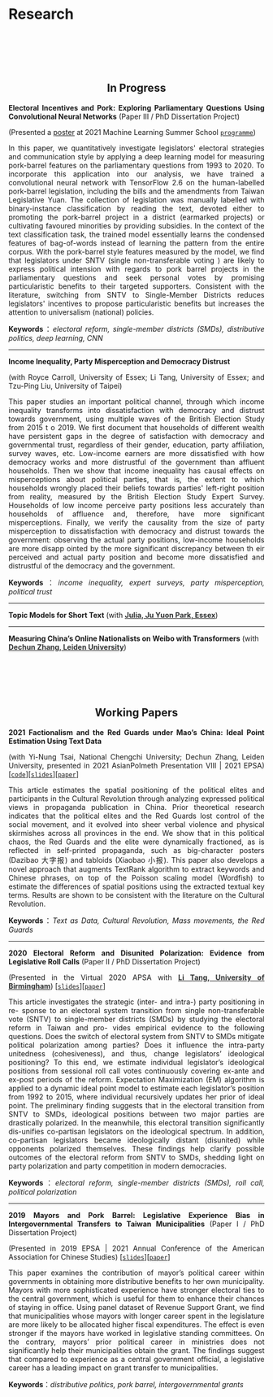 # Research


<br/><br/><br/><br/>


<div style="text-align: center">


## In Progress
</div>

<div style="text-align: justify">

**Electoral Incentives and Pork: Exploring Parliamentary Questions Using Convolutional Neural Networks** (Paper III / PhD Dissertation Project)

(Presented a [poster](https://github.com/davidycliao/elp) at 2021 Machine Learning Summer School [`programme`](https://aintu.org/mlss2021/landing-page/))

In this paper, we quantitatively investigate legislators' electoral strategies and communication style by applying a deep learning model for measuring pork-barrel features on the parliamentary questions from 1993 to 2020.  To incorporate this application into our analysis, we have trained a convolutional neural network with TensorFlow 2.6 on the human-labelled pork-barrel legislation, including the bills and the amendments from Taiwan Legislative Yuan. The collection of legislation was manually labelled with binary-instance classification by reading the text, devoted either to promoting the pork-barrel project in a district (earmarked projects) or cultivating favoured minorities by providing subsidies. In the context of the text classification task, the trained model essentially learns the condensed features of bag-of-words instead of learning the pattern from the entire corpus. With the pork-barrel style features measured by the model, we find that legislators under SNTV (single non-transferable voting ) are likely to express political intension with regards to pork barrel projects in the parliamentary questions and seek personal votes by promising particularistic benefits to their targeted supporters. Consistent with the literature, switching from SNTV to Single-Member Districts reduces legislators' incentives to propose particularistic benefits but increases the attention to universalism (national) policies.

**Keywords**：*electoral reform, single-member districts (SMDs), distributive politics, deep learning, CNN*


</div>


----

<div style="text-align: justify">

**Income Inequality, Party Misperception and Democracy Distrust** 

(with Royce Carroll, University of Essex; Li Tang, University of Essex; and  Tzu-Ping Liu, University of Taipei)

This paper studies an important political channel, through which income inequality transforms into dissatisfaction with democracy and distrust towards government, using multiple waves of the British Election Study from 2015 t o 2019. We first document that households of different wealth have persistent gaps in the degree of satisfaction with democracy and governmental trust, regardless of their gender, education, party affiliation, survey waves, etc. Low-income earners are more dissatisfied with how democracy works and more distrustful of the government than affluent households. Then we show that income inequality has causal effects on misperceptions about political parties, that is, the extent to which households wrongly placed their beliefs towards parties' left-right position from reality, measured by the British Election Study Expert Survey. Households of low income perceive party positions less accurately than households of affluence and, therefore, have more significant misperceptions. Finally, we verify the causality from the size of party misperception to dissatisfaction with democracy and distrust towards the government: observing the actual party positions, low-income households are more disapp ointed by the more significant discrepancy between th eir perceived and actual party position and become more dissatisfied and distrustful of the democracy and the government.

**Keywords**：*income inequality, expert surveys, party misperception, political trust*

</div>

---

<div style="text-align: justify">

**Topic Models for Short Text** (with [<span style="color:#323434"> **Julia, Ju Yuon Park, Essex**</span>](http://www.juyeonpark.com/research.html))

</div>

---

**Measuring China’s Online Nationalists on Weibo with Transformers** (with [<span style="color:#323434"> **Dechun Zhang, Leiden University**</span>](https://www.universiteitleiden.nl/en/staffmembers/dechun-zhang#tab-1))




<br/><br/>

<br/>

<div style="text-align: center">

## Working Papers

</div>


<div style="text-align: justify">

**2021 Factionalism and the Red Guards under Mao’s China: Ideal Point Estimation Using Text Data** 

(with Yi-Nung Tsai, National Chengchi University; Dechun Zhang, Leiden University, presented in 2021 AsianPolmeth Presentation VIII | 2021 EPSA) [[`code`](https://github.com/davidycliao/redguards)][[`slides`](https://raw.githack.com/davidycliao/redguards/master/slides/slides.pdf)][[`paper`]()]

This article estimates the spatial positioning of the political elites and participants in the Cultural Revolution through analyzing expressed political views in propaganda publication in China. Prior theoretical research indicates that the political elites and the Red Guards lost control of the social movement, and it evolved into sheer verbal violence and physical skirmishes across all provinces in the end. We show that in this political chaos, the Red Guards and the elite were dynamically fractioned, as is reflected in self-printed propaganda, such as big-character posters (Dazibao 大字报) and tabloids (Xiaobao 小报). This paper also develops a novel approach that augments TextRank algorithm to extract keywords and Chinese phrases, on top of the Poisson scaling model (Wordfish) to estimate the differences of spatial positions using the extracted textual key terms. Results are shown to be consistent with the literature on the Cultural Revolution.

**Keywords**：*Text as Data, Cultural Revolution, Mass movements, the Red Guards*
</div>

---


<div style="text-align: justify">

**2020 Electoral Reform and Disunited Polarization: Evidence from Legislative Roll Calls** (Paper II / PhD Dissertation Project)

(Presented in the Virtual 2020 APSA with [<span style="color:#323434"> **Li Tang, University of Birmingham**</span>](https://sites.google.com/view/litang2020)) [[`slides`](https://raw.githack.com/davidycliao/erdp/master/slides/slides.html#1)][[`paper`](https://raw.githack.com/davidycliao/erdp/master/paper/David-YCLIAO-POPE-Feb-24.pdf)]

This article investigates the strategic (inter- and intra-) party positioning in re- sponse to an electoral system transition from single non-transferable vote (SNTV) to single-member districts (SMDs) by studying the electoral reform in Taiwan and pro- vides empirical evidence to the following questions. Does the switch of electoral system from SNTV to SMDs mitigate political polarization among parties? Does it influence the intra-party unitedness (cohesiveness), and thus, change legislators’ ideological positioning? To this end, we estimate individual legislator’s ideological positions from sessional roll call votes continuously covering ex-ante and ex-post periods of the reform. Expectation Maximization (EM) algorithm is applied to a dynamic ideal point model to estimate each legislator’s position from 1992 to 2015, where individual recursively updates her prior of ideal point. The preliminary finding suggests that in the electoral transition from SNTV to SMDs, ideological positions between two major parties are drastically polarized. In the meanwhile, this electoral transition significantly dis-unifies co-partisan legislators on the ideological spectrum. In addition, co-partisan legislators became ideologically distant (disunited) while opponents polarized themselves. These findings help clarify possible outcomes of the electoral reform from SNTV to SMDs, shedding light on party polarization and party competition in modern democracies.

**Keywords**：*electoral reform, single-member districts (SMDs), roll call, political polarization*
</div>

---

<div style="text-align: justify">


**2019 Mayors and Pork Barrel: Legislative Experience Bias in Intergovernmental Transfers to Taiwan Municipalities** (Paper I / PhD Dissertation Project) 

(Presented in 2019 EPSA | 2021 Annual Conference of the American Association for Chinese Studies) [[`slides`](https://raw.githack.com/davidycliao/pcpb/main/slides/slides.pdf)][[`paper`](https://raw.githack.com/davidycliao/pcpb/main/paper/Mayors_and_Pork_Barrel.pdf)]

This paper examines the contribution of mayor’s political career within governments in obtaining more distributive benefits to her own municipality. Mayors with more sophisticated experience have stronger electoral ties to the central government, which is useful for them to enhance their chances of staying in office. Using panel dataset of Revenue Support Grant, we find that municipalities whose mayors with longer career spent in the legislature are more likely to be allocated higher fiscal expenditures. The effect is even stronger if the mayors have worked in legislative standing committees. On the contrary, mayors’ prior political career in ministries does not significantly help their municipalities obtain the grant. The findings suggest that compared to experience as a central government official, a legislative career has a leading impact on grant transfer to municipalities.

**Keywords**：*distributive politics, pork barrel, intergovernmental grants*

</div>






